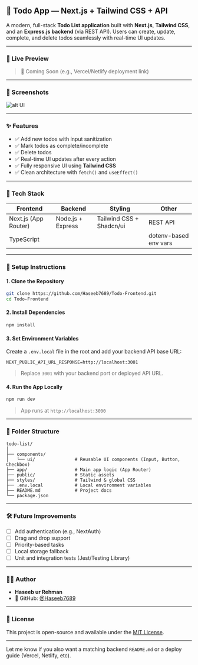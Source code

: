 ## 📝 Todo App — Next.js + Tailwind CSS + API

A modern, full-stack **Todo List application** built with **Next.js**, **Tailwind CSS**, and an **Express.js backend** (via REST API). Users can create, update, complete, and delete todos seamlessly with real-time UI updates.

---

### 🚀 Live Preview

> 🔗 Coming Soon (e.g., Vercel/Netlify deployment link)

---

### 📸 Screenshots

![alt UI](image.png)

---

### ✨ Features

- ✅ Add new todos with input sanitization
- ✅ Mark todos as complete/incomplete
- ✅ Delete todos
- ✅ Real-time UI updates after every action
- ✅ Fully responsive UI using **Tailwind CSS**
- ✅ Clean architecture with `fetch()` and `useEffect()`

---

### 🧠 Tech Stack

| Frontend             | Backend           | Styling                  | Other                 |
| -------------------- | ----------------- | ------------------------ | --------------------- |
| Next.js (App Router) | Node.js + Express | Tailwind CSS + Shadcn/ui | REST API              |
| TypeScript           |                   |                          | dotenv-based env vars |

---

### 🔧 Setup Instructions

#### 1. Clone the Repository

```bash
git clone https://github.com/Haseeb7689/Todo-Frontend.git
cd Todo-Frontend
```

#### 2. Install Dependencies

```bash
npm install
```

#### 3. Set Environment Variables

Create a `.env.local` file in the root and add your backend API base URL:

```env
NEXT_PUBLIC_API_URL_RESPONSE=http://localhost:3001
```

> Replace `3001` with your backend port or deployed API URL.

#### 4. Run the App Locally

```bash
npm run dev
```

> App runs at `http://localhost:3000`

---

### 📂 Folder Structure

```
todo-list/
│
├── components/
│   └── ui/               # Reusable UI components (Input, Button, Checkbox)
├── app/                  # Main app logic (App Router)
├── public/               # Static assets
├── styles/               # Tailwind & global CSS
├── .env.local            # Local environment variables
├── README.md             # Project docs
└── package.json
```

---

### 🛠 Future Improvements

- [ ] Add authentication (e.g., NextAuth)
- [ ] Drag and drop support
- [ ] Priority-based tasks
- [ ] Local storage fallback
- [ ] Unit and integration tests (Jest/Testing Library)

---

### 👨‍💻 Author

- **Haseeb ur Rehman**
- 🔗 GitHub: [@Haseeb7689](https://github.com/Haseeb7689)

---

### 📄 License

This project is open-source and available under the [MIT License](LICENSE).

---

Let me know if you also want a matching backend `README.md` or a deploy guide (Vercel, Netlify, etc).
